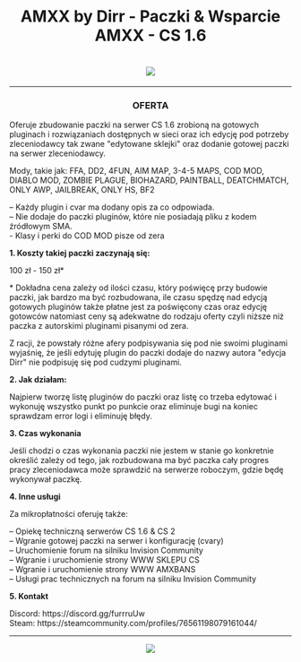 <div>
<h1 align="center"><p></p>AMXX by Dirr - Paczki & Wsparcie AMXX - CS 1.6<p></p></h1>
<h1 align="center"><img src="LINK SCREEN"></img></h1>

-------

<h3 align="center">OFERTA</h3>

<p align="left">Oferuje zbudowanie paczki na serwer CS 1.6 zrobioną na gotowych pluginach i rozwiązaniach dostępnych w sieci oraz ich edycję pod potrzeby zleceniodawcy tak zwane "edytowane sklejki" 
oraz dodanie gotowej paczki na serwer zleceniodawcy.</p>

<p align="left">Mody, takie jak: FFA, DD2, 4FUN, AIM MAP, 3-4-5 MAPS, COD MOD, DIABLO MOD, ZOMBIE PLAGUE, BIOHAZARD, PAINTBALL, DEATCHMATCH, ONLY AWP, JAILBREAK, ONLY HS, BF2</p>

<p align="left">– Każdy plugin i cvar ma dodany opis za co odpowiada.<br>
– Nie dodaje do paczki pluginów, które nie posiadają pliku z kodem źródłowym SMA.<br>
- Klasy i perki do COD MOD pisze od zera</p>


<p align="left"><b>1. Koszty takiej paczki zaczynają się:</b></p>

<p align="left">100 zł - 150 zł*</p>

<p align="left">* Dokładna cena zależy od ilości czasu, który poświęcę przy budowie paczki, jak bardzo ma być rozbudowana, ile czasu spędzę nad edycją gotowych pluginów także płatne jest za poświęcony czas oraz edycję gotowców natomiast ceny są adekwatne do rodzaju oferty czyli niższe niż paczka z autorskimi pluginami pisanymi od zera.</p>

<p align="left">Z racji, że powstały różne afery podpisywania się pod nie swoimi pluginami wyjaśnię, że jeśli edytuję plugin do paczki dodaje do nazwy autora "edycja Dirr" nie podpisuję się pod cudzymi pluginami.</p>

<p align="left"><b>2. Jak działam:</b></p>

<p align="left">Najpierw tworzę listę pluginów do paczki oraz listę co trzeba edytować i wykonuję wszystko punkt po punkcie oraz eliminuje bugi na koniec sprawdzam error logi i eliminuję błędy.</p>

<p align="left"><b>3. Czas wykonania</b></p>

<p align="left">Jeśli chodzi o czas wykonania paczki nie jestem w stanie go konkretnie określić zależy od tego, jak rozbudowana ma być paczka cały progres pracy zleceniodawca może sprawdzić na serwerze roboczym, gdzie będę wykonywał paczkę.</p>

<p align="left"><b>4. Inne usługi</b></p>

<p align="left">Za mikropłatności oferuję także:</p>

<p align="left">– Opiekę techniczną serwerów CS 1.6 & CS 2<br>
– Wgranie gotowej paczki na serwer i konfigurację (cvary)<br>
– Uruchomienie forum na silniku Invision Community<br>
– Wgranie i uruchomienie strony WWW SKLEPU CS<br>
– Wgranie i uruchomienie strony WWW AMXBANS<br>
– Usługi prac technicznych na forum na silniku Invision Community</p>


<p align="left"><b>5. Kontakt</b></p>

<p align="left">Discord: https://discord.gg/furrruUw<br>
Steam: https://steamcommunity.com/profiles/76561198079161044/</p>


-------

  
<p align="center"><a href="https://discord.gg/furrruUw"><img src="https://discord.com/api/guilds/1321491683401273406/widget.png?style=banner1"></a></p>

</div>
